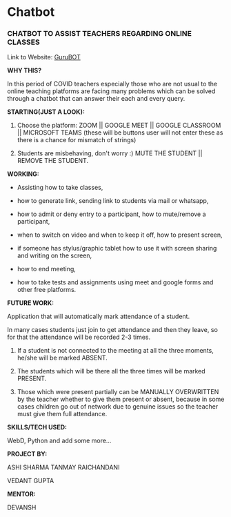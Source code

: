 # **Chatbot**

### **CHATBOT TO ASSIST TEACHERS REGARDING ONLINE CLASSES**

Link to Website: [GuruBOT](https://ashi-sharma.github.io/Chatbot/)


**WHY THIS?**

In this period of COVID teachers especially those who are not usual to the online teaching platforms are facing many problems which can be solved through a chatbot that can answer their each and every query.


**STARTING(JUST A LOOK):**

1. Choose the platform: 
          ZOOM ||  GOOGLE MEET || GOOGLE CLASSROOM || MICROSOFT TEAMS (these will be  buttons user will not enter these as there is a chance for mismatch of strings)

2. Students are misbehaving, don't worry :)
MUTE THE STUDENT || REMOVE THE STUDENT.


**WORKING:**

- Assisting how to take classes,

- how to generate link, sending link to students via mail or whatsapp,

- how to admit or deny entry to a participant, how to mute/remove a participant,

- when to switch on video and when to keep it off, how to present screen,

- if someone has stylus/graphic tablet how to use it with screen sharing and writing on the screen,

- how to end meeting,

- how to take tests and assignments using meet and google forms and other free platforms. 


**FUTURE WORK:**

Application that will automatically mark attendance of a student.


In many cases students just join to get attendance and then they leave, so for that the attendance will be recorded 2-3 times.

1. If a student is not connected to the meeting at all the three moments, he/she will be marked ABSENT.

2. The students which will be there all the three times will be marked PRESENT.

3. Those which were present partially can be MANUALLY OVERWRITTEN by the teacher whether to give them present or absent, because in some cases children go out of network due to genuine issues so the teacher must give them full attendance.


**SKILLS/TECH  USED:**

WebD, Python and add some more…


**PROJECT BY:**

ASHI SHARMA
TANMAY RAICHANDANI

VEDANT GUPTA


**MENTOR:**

DEVANSH
